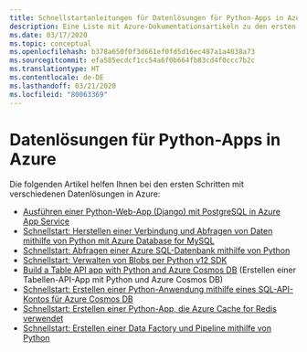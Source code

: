 ```yaml
---
title: Schnellstartanleitungen für Datenlösungen für Python-Apps in Azure
description: Eine Liste mit Azure-Dokumentationsartikeln zu den ersten Schritten im Zusammenhang mit Datenlösungen für Python-Apps.
ms.date: 03/17/2020
ms.topic: conceptual
ms.openlocfilehash: b378a650f0f3d661ef0fd5d16ec487a1a4038a73
ms.sourcegitcommit: efa585ecdcf1cc54a6f0b664fb83cd4f0ccc7b2c
ms.translationtype: HT
ms.contentlocale: de-DE
ms.lasthandoff: 03/21/2020
ms.locfileid: "80063369"
---
```

# <a name="data-solutions-for-python-apps-on-azure"></a>Datenlösungen für Python-Apps in Azure

Die folgenden Artikel helfen Ihnen bei den ersten Schritten mit verschiedenen Datenlösungen in Azure:

- [Ausführen einer Python-Web-App (Django) mit PostgreSQL in Azure App Service](/azure/app-service/containers/tutorial-python-postgresql-app)
- [Schnellstart: Herstellen einer Verbindung und Abfragen von Daten mithilfe von Python mit Azure Database for MySQL](/azure/mysql/connect-python)
- [Schnellstart: Abfragen einer Azure SQL-Datenbank mithilfe von Python](/azure/sql-database/sql-database-connect-query-python)
- [Schnellstart: Verwalten von Blobs per Python v12 SDK](/azure/storage/blobs/storage-quickstart-blobs-python)
- [Build a Table API app with Python and Azure Cosmos DB](/azure/cosmos-db/create-table-python) (Erstellen einer Tabellen-API-App mit Python und Azure Cosmos DB)
- [Schnellstart: Erstellen einer Python-Anwendung mithilfe eines SQL-API-Kontos für Azure Cosmos DB](/azure/cosmos-db/create-sql-api-python)
- [Schnellstart: Erstellen einer Python-App, die Azure Cache for Redis verwendet](/azure/azure-cache-for-redis/cache-python-get-started)
- [Schnellstart: Erstellen einer Data Factory und Pipeline mithilfe von Python](/azure/data-factory/quickstart-create-data-factory-python)
